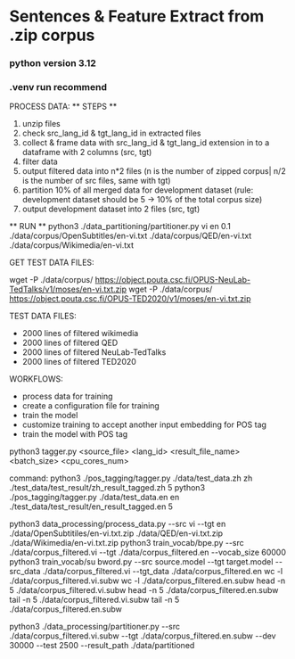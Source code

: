 # Sentences & Feature Extract from .zip corpus
### python version 3.12
### .venv run recommend

PROCESS DATA:
** STEPS **
1. unzip files
2. check src_lang_id & tgt_lang_id in extracted files
3. collect & frame data with src_lang_id & tgt_lang_id extension in to a dataframe with 2 columns (src, tgt)
4. filter data
5. output filtered data into n*2 files (n is the number of zipped corpus| n/2 is the number of src files, same with tgt)
6. partition 10% of all merged data for development dataset (rule: development dataset should be 5 -> 10% of the total corpus size)
7. output development dataset into 2 files (src, tgt)

** RUN **
python3 ./data_partitioning/partitioner.py vi en 0.1 ./data/corpus/OpenSubtitles/en-vi.txt ./data/corpus/QED/en-vi.txt ./data/corpus/Wikimedia/en-vi.txt


GET TEST DATA FILES:

wget -P ./data/corpus/ https://object.pouta.csc.fi/OPUS-NeuLab-TedTalks/v1/moses/en-vi.txt.zip
wget -P ./data/corpus/ https://object.pouta.csc.fi/OPUS-TED2020/v1/moses/en-vi.txt.zip

TEST DATA FILES:

+ 2000 lines of filtered wikimedia
+ 2000 lines of filtered QED
+ 2000 lines of filtered NeuLab-TedTalks
+ 2000 lines of filtered TED2020

WORKFLOWS:
+ process data for training
+ create a configuration file for training
+ train the model
+ customize training to accept another input embedding for POS tag
+ train the model with POS tag

python3 tagger.py <source_file> <lang_id> <result_file_name> <batch_size> <cpu_cores_num>

command:
python3 ./pos_tagging/tagger.py ./data/test_data.zh zh ./test_data/test_result/zh_result_tagged.zh 5
python3 ./pos_tagging/tagger.py ./data/test_data.en en ./test_data/test_result/en_result_tagged.en 5

python3 data_processing/process_data.py --src vi --tgt en ./data/OpenSubtitiles/en-vi.txt.zip ./data/QED/en-vi.txt.zip ./data/Wikimedia/en-vi.txt.zip
python3 train_vocab/bpe.py --src ./data/corpus_filtered.vi --tgt ./data/corpus_filtered.en --vocab_size 60000
python3 train_vocab/su
bword.py --src source.model --tgt target.model --src_data ./data/corpus_filtered.vi --tgt_data ./data/corpus_filtered.en
wc -l ./data/corpus_filtered.vi.subw
wc -l ./data/corpus_filtered.en.subw
head -n 5 ./data/corpus_filtered.vi.subw
head -n 5 ./data/corpus_filtered.en.subw
tail -n 5 ./data/corpus_filtered.vi.subw
tail -n 5 ./data/corpus_filtered.en.subw

python3 ./data_processing/partitioner.py --src ./data/corpus_filtered.vi.subw --tgt ./data/corpus_filtered.en.subw --dev 30000 --test 2500 --result_path ./data/partitioned
